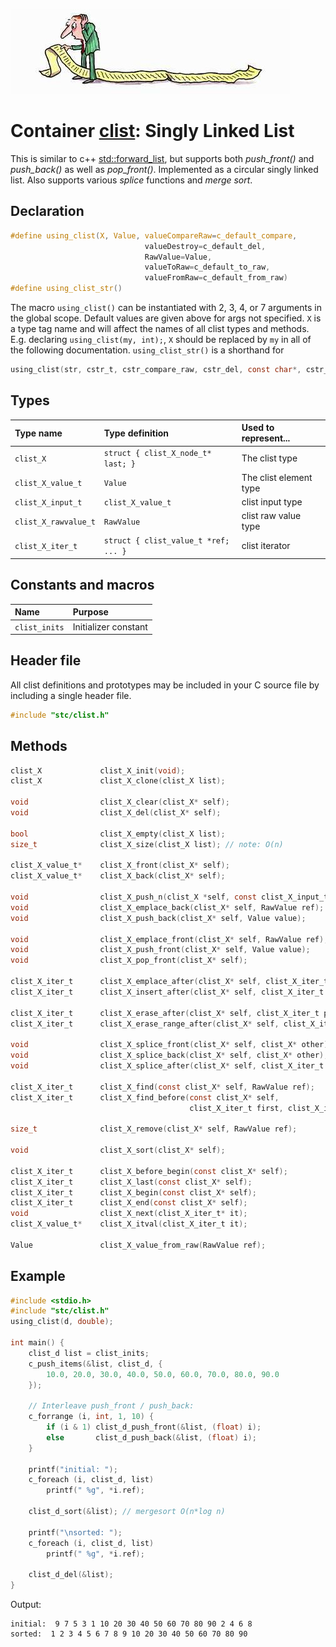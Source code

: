 ![List](docs/list.jpg)
# Container [clist](../stc/clist.h): Singly Linked List

This is similar to c++ [std::forward_list](https://en.cppreference.com/w/cpp/container/forward_list), but supports both
*push_front()* and *push_back()* as well as *pop_front()*. Implemented as a circular singly linked list. Also supports various
*splice* functions and *merge sort*.

## Declaration

```c
#define using_clist(X, Value, valueCompareRaw=c_default_compare,
                              valueDestroy=c_default_del,
                              RawValue=Value,
                              valueToRaw=c_default_to_raw,
                              valueFromRaw=c_default_from_raw)
#define using_clist_str()
```
The macro `using_clist()` can be instantiated with 2, 3, 4, or 7 arguments in the global scope.
Default values are given above for args not specified. `X` is a type tag name and
will affect the names of all clist types and methods. E.g. declaring `using_clist(my, int);`, `X` should
be replaced by `my` in all of the following documentation. `using_clist_str()` is a shorthand for
```c
using_clist(str, cstr_t, cstr_compare_raw, cstr_del, const char*, cstr_to_raw, cstr_from)
```

## Types

| Type name             | Type definition                     | Used to represent...      |
|:----------------------|:------------------------------------|:--------------------------|
| `clist_X`             | `struct { clist_X_node_t* last; }`  | The clist type            |
| `clist_X_value_t`     | `Value`                             | The clist element type    |
| `clist_X_input_t`     | `clist_X_value_t`                   | clist input type          |
| `clist_X_rawvalue_t`  | `RawValue`                          | clist raw value type      |
| `clist_X_iter_t`      | `struct { clist_value_t *ref; ... }`| clist iterator            |

## Constants and macros

| Name                       | Purpose              |
|:---------------------------|:---------------------|
|  `clist_inits`             | Initializer constant |

## Header file

All clist definitions and prototypes may be included in your C source file by including a single header file.

```c
#include "stc/clist.h"
```
## Methods

```c
clist_X             clist_X_init(void);
clist_X             clist_X_clone(clist_X list);

void                clist_X_clear(clist_X* self);
void                clist_X_del(clist_X* self);

bool                clist_X_empty(clist_X list);
size_t              clist_X_size(clist_X list); // note: O(n)

clist_X_value_t*    clist_X_front(clist_X* self);
clist_X_value_t*    clist_X_back(clist_X* self);

void                clist_X_push_n(clist_X *self, const clist_X_input_t in[], size_t size);
void                clist_X_emplace_back(clist_X* self, RawValue ref);
void                clist_X_push_back(clist_X* self, Value value);

void                clist_X_emplace_front(clist_X* self, RawValue ref);
void                clist_X_push_front(clist_X* self, Value value);
void                clist_X_pop_front(clist_X* self);

clist_X_iter_t      clist_X_emplace_after(clist_X* self, clist_X_iter_t pos, RawValue ref);
clist_X_iter_t      clist_X_insert_after(clist_X* self, clist_X_iter_t pos, Value ref);

clist_X_iter_t      clist_X_erase_after(clist_X* self, clist_X_iter_t pos);
clist_X_iter_t      clist_X_erase_range_after(clist_X* self, clist_X_iter_t pos, clist_X_iter_t finish);

void                clist_X_splice_front(clist_X* self, clist_X* other);
void                clist_X_splice_back(clist_X* self, clist_X* other);
void                clist_X_splice_after(clist_X* self, clist_X_iter_t pos, clist_X* other);

clist_X_iter_t      clist_X_find(const clist_X* self, RawValue ref);
clist_X_iter_t      clist_X_find_before(const clist_X* self,
                                        clist_X_iter_t first, clist_X_iter_t finish, RawValue ref);

size_t              clist_X_remove(clist_X* self, RawValue ref);

void                clist_X_sort(clist_X* self);

clist_X_iter_t      clist_X_before_begin(const clist_X* self);
clist_X_iter_t      clist_X_last(const clist_X* self);
clist_X_iter_t      clist_X_begin(const clist_X* self);
clist_X_iter_t      clist_X_end(const clist_X* self);
void                clist_X_next(clist_X_iter_t* it);
clist_X_value_t*    clist_X_itval(clist_X_iter_t it);

Value               clist_X_value_from_raw(RawValue ref);
```

## Example
```c
#include <stdio.h>
#include "stc/clist.h"
using_clist(d, double);

int main() {
    clist_d list = clist_inits;
    c_push_items(&list, clist_d, {
        10.0, 20.0, 30.0, 40.0, 50.0, 60.0, 70.0, 80.0, 90.0
    });

    // Interleave push_front / push_back:
    c_forrange (i, int, 1, 10) {
        if (i & 1) clist_d_push_front(&list, (float) i);
        else       clist_d_push_back(&list, (float) i);
    }

    printf("initial: ");
    c_foreach (i, clist_d, list)
        printf(" %g", *i.ref);

    clist_d_sort(&list); // mergesort O(n*log n)

    printf("\nsorted: ");
    c_foreach (i, clist_d, list)
        printf(" %g", *i.ref);

    clist_d_del(&list);
}
```
Output:
```
initial:  9 7 5 3 1 10 20 30 40 50 60 70 80 90 2 4 6 8
sorted:  1 2 3 4 5 6 7 8 9 10 20 30 40 50 60 70 80 90
```